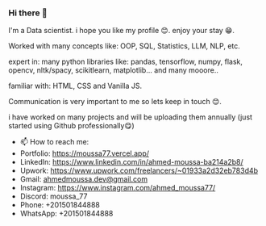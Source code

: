 ### Hi there 👋

I'm a Data scientist. i hope you like my profile 😊. enjoy your stay 😁.

Worked with many concepts like:
OOP, SQL, Statistics, LLM, NLP, etc. 

expert in:
many python libraries like:
pandas, tensorflow, numpy, flask, opencv, nltk/spacy, scikitlearn, matplotlib... and many mooore..

familiar with:
HTML, CSS and Vanilla JS.

Communication is very important to me so lets keep in touch 😊.

i have worked on many projects and will be uploading them annually (just started using Github professionally😋)


- 📫 How to reach me:
- Portfolio: https://moussa77.vercel.app/
- LinkedIn: https://www.linkedin.com/in/ahmed-moussa-ba214a2b8/
- Upwork: https://www.upwork.com/freelancers/~01933a2d32eb783d4b
- Gmail: ahmedmoussa.dev@gmail.com
- Instagram: https://www.instagram.com/ahmed_moussa77/
- Discord: moussa_77
- Phone: +201501844888
- WhatsApp: +201501844888

